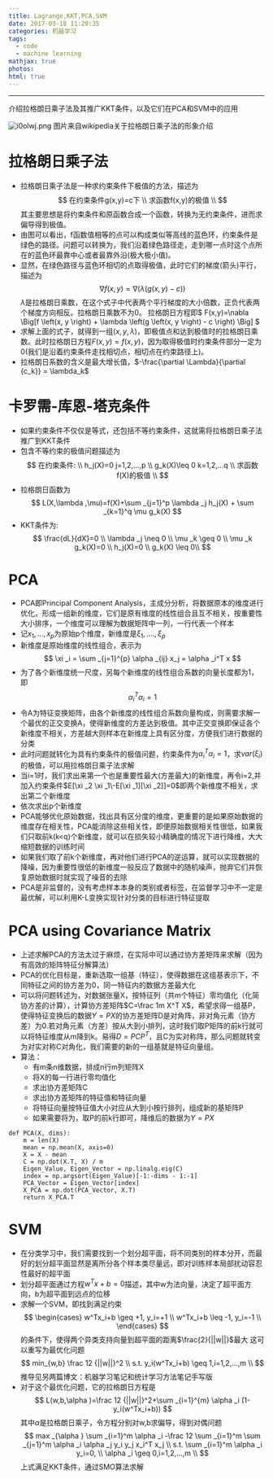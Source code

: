 ```yaml
---
title: Lagrange,KKT,PCA,SVM
date: 2017-03-18 11:20:35
categories: 机器学习
tags:
  - code
  - machine learning
mathjax: true
photos: 
html: true
---
```

***
介绍拉格朗日乘子法及其推广KKT条件，以及它们在PCA和SVM中的应用
<!--more-->

![i0olwj.png](https://s1.ax1x.com/2018/10/20/i0olwj.png)
图片来自wikipedia关于拉格朗日乘子法的形象介绍

# 拉格朗日乘子法
-	拉格朗日乘子法是一种求约束条件下极值的方法，描述为
	$$
	在约束条件g(x,y)=c下 \\
	求函数f(x,y)的极值 \\
	$$
	其主要思想是将约束条件和原函数合成一个函数，转换为无约束条件，进而求偏导得到极值。
-	由图可以看出，f函数值相等的点可以构成类似等高线的蓝色环，约束条件是绿色的路径。问题可以转换为，我们沿着绿色路径走，走到哪一点时这个点所在的蓝色环最靠中心或者最靠外沿(极大极小值)。
-	显然，在绿色路径与蓝色环相切的点取得极值，此时它们的梯度(箭头)平行，描述为
	$$
	\nabla f (x, y) = \nabla (\lambda \left(g \left(x, y \right) - c \right))
	$$
	$\lambda$是拉格朗日乘数，在这个式子中代表两个平行梯度的大小倍数，正负代表两个梯度方向相反。拉格朗日乘数不为0。
	拉格朗日方程即$ F(x,y)=\nabla \Big[f \left(x, y \right) + \lambda \left(g \left(x, y \right) - c \right) \Big] $
-	求解上面的式子，就得到一组$(x,y,\lambda)$，即极值点和达到极值时的拉格朗日乘数。此时拉格朗日方程$F(x,y)=f(x,y)$，因为取得极值时约束条件部分一定为0(我们是沿着约束条件走找相切点，相切点在约束路径上)。
-	拉格朗日系数的含义是最大增长值，$-\frac{\partial \Lambda}{\partial {c_k}} = \lambda_k$

# 卡罗需-库恩-塔克条件
-	如果约束条件不仅仅是等式，还包括不等约束条件，这就需将拉格朗日乘子法推广到KKT条件
-	包含不等约束的极值问题描述为
	$$
	在约束条件: \\
	h_j(X)=0 j=1,2,...,p \\
	g_k(X)\leq 0 k=1,2,...q \\
	求函数f(X)的极值 \\
	$$
-	拉格朗日函数为
	$$
	L(X,\lambda ,\mu)=f(X)+\sum _{j=1}^p \lambda _j h_j(X) + \sum _{k=1}^q \mu g_k(X)
	$$
-	KKT条件为:
	$$
	\frac{dL}{dX}=0 \\
	\lambda _j \neq 0 \\
	\mu _k \geq 0 \\
	\mu _k g_k(X)=0 \\
	h_j(X)=0 \\
	g_k(X) \leq 0\\
	$$

# PCA
-	PCA即Principal Component Analysis，主成分分析，将数据原本的维度进行优化，形成一组新的维度，它们是原有维度的线性组合且互不相关，按重要性大小排序，一个维度可以理解为数据矩阵中一列，一行代表一个样本
-	记$x_1,...,x_p$为原始p个维度，新维度是$\xi _1,....,\xi _p$
-	新维度是原始维度的线性组合，表示为
	$$
	\xi _i = \sum _{j=1}^{p}  \alpha _{ij} x_j = \alpha _i^T x
	$$
-	为了各个新维度统一尺度，另每个新维度的线性组合系数的向量长度都为1，即
	$$
	\alpha _i^T \alpha _i=1
	$$
-	令A为特征变换矩阵，由各个新维度的线性组合系数向量构成，则需要求解一个最优的正交变换A，使得新维度的方差达到极值。其中正交变换即保证各个新维度不相关，方差越大则样本在新维度上具有区分度，方便我们进行数据的分类
-	此时问题就转化为具有约束条件的极值问题，约束条件为$\alpha _i^T \alpha _i=1$，求$var(\xi _i)$的极值，可以用拉格朗日乘子法求解
-	当i=1时，我们求出来第一个也是重要性最大(方差最大)的新维度，再令i=2,并加入约束条件$E[\xi _2 \xi _1\-E[\xi _1][\xi _2]]=0$即两个新维度不相关，求出第二个新维度
-	依次求出p个新维度
-	PCA能够优化原始数据，找出具有区分度的维度，更重要的是如果原始数据的维度存在相关性，PCA能消除这些相关性，即便原始数据相关性很低，如果我们只取前k(k<q)个新维度，就可以在损失较小精确度的情况下进行降维，大大缩短数据的训练时间
-	如果我们取了前k个新维度，再对他们进行PCA的逆运算，就可以实现数据的降噪，因为重要性很低的新维度一般反应了数据中的随机噪声，抛弃它们并恢复原始数据时就实现了噪音的去除
-	PCA是非监督的，没有考虑样本本身的类别或者标签，在监督学习中不一定是最优解，可以利用K-L变换实现针对分类的目标进行特征提取

# PCA using Covariance Matrix
- 上述求解PCA的方法太过于麻烦，在实际中可以通过协方差矩阵来求解（因为有高效的矩阵特征分解算法）
- PCA的优化目标是，重新选取一组基（特征），使得数据在这组基表示下，不同特征之间的协方差为0，同一特征内的数据方差最大化
- 可以将问题转述为，对数据张量X，按特征列（共m个特征）零均值化（化简协方差的计算），计算协方差矩阵$C=\frac 1m X^T X$，希望求得一组基P，使得特征变换后的数据$Y=PX$的协方差矩阵D是对角阵，非对角元素（协方差）为0.若对角元素（方差）按从大到小排列，这时我们取P矩阵的前k行就可以将特征维度从m降到k。易得$D=PCP^T$，且C为实对称阵，那么问题就转变为对实对称C对角化，我们需要的新的一组基就是特征向量组。
- 算法：
	- 有m条n维数据，排成n行m列矩阵X
	- 将X的每一行进行零均值化
	- 求出协方差矩阵C
	- 求出协方差矩阵的特征值和特征向量
	- 将特征向量按特征值大小对应从大到小按行排列，组成新的基矩阵P
	- 如果需要将为，取P的前k行即可，降维后的数据为$Y=PX$
```
def PCA(X, dims):
    m = len(X)
    mean = np.mean(X, axis=0)
    X = X - mean
    C = np.dot(X.T, X) / m
    Eigen_Value, Eigen_Vector = np.linalg.eig(C)
    index = np.argsort(Eigen_Value)[-1:-dims - 1:-1]
    PCA_Vector = Eigen_Vector[index]
    X_PCA = np.dot(PCA_Vector, X.T)
    return X_PCA.T
```

# SVM
-	在分类学习中，我们需要找到一个划分超平面，将不同类别的样本分开，而最好的划分超平面显然是离所分各个样本类尽量远，即对训练样本局部扰动容忍性最好的超平面
-	划分超平面通过方程$w^Tx+b=0$描述，其中w为法向量，决定了超平面方向，b为超平面到远点的位移
-	求解一个SVM，即找到满足约束
	$$
	\begin{cases}
	w^Tx_i+b \geq +1, y_i=+1 \\
	w^Tx_i+b \leq -1, y_i=-1 \\
	\end{cases}
	$$
	的条件下，使得两个异类支持向量到超平面的距离$\frac{2}{||w||}$最大
	这可以重写为最优化问题
	$$
	min_{w,b} \frac 12 {||w||}^2 \\
	s.t. y_i(w^Tx_i+b) \geq 1,i=1,2,...,m \\
	$$
	推导见另两篇博文：机器学习笔记和统计学习方法笔记手写版
-	对于这个最优化问题，它的拉格朗日方程是
	$$
	L(w,b,\alpha )=\frac 12 {||w||}^2+\sum _{i=1}^{m} \alpha _i (1-y_i(w^Tx_i+b))
	$$
	其中$\alpha$是拉格朗日乘子，令方程分别对w,b求偏导，得到对偶问题
	$$
	max _{\alpha } \sum _{i=1}^m \alpha _i -\frac 12 \sum _{i=1}^m \sum _{j=1}^m \alpha _i \alpha _j y_i y_j x_i^T x_j \\
	s.t. \sum _{i=1}^m \alpha _i y_i=0, \\
	\alpha _i \geq 0,i=1,2,...,m \\
	$$
	上式满足KKT条件，通过SMO算法求解